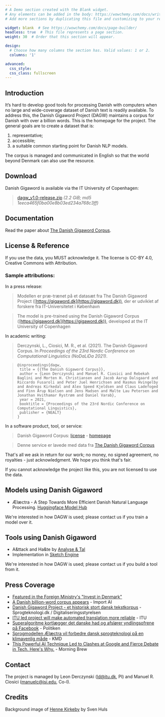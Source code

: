 ```yaml
---
# A Demo section created with the Blank widget.
# Any elements can be added in the body: https://wowchemy.com/docs/writing-markdown-latex/
# Add more sections by duplicating this file and customizing to your requirements.

widget: blank  # See https://wowchemy.com/docs/page-builder/
headless: true  # This file represents a page section.
weight: 30  # Order that this section will appear.

design:
  # Choose how many columns the section has. Valid values: 1 or 2.
  columns: '1'

advanced:
  css_style:
  css_class: fullscreen
---
```



## Introduction

It’s hard to develop good tools for processing Danish with computers when no large and wide-coverage dataset of Danish text is readily available. To address this, the Danish Gigaword Project (DAGW) maintains a corpus for Danish with over a billion words. This is the homepage for the project. The general goals are to create a dataset that is:

 1. representative; 
 2. accessible; 
 3. a suitable common starting point for Danish NLP models.

The corpus is managed and communicated in English so that the world beyond Denmark can also use the resource.

## Download

Danish Gigaword is available via the IT University of Copenhagen: 

> [dagw_v1.0-release.zip](https://bit.ly/danishgigaword10)  _(2.2 GiB; md5 1eeca465f0ba00e8b03ed234a768c3ff)_


## Documentation

Read the paper about [The Danish Gigaword Corpus](http://derczynski.com/papers/dagw.pdf).

## License & Reference

If you use the data, you MUST acknowledge it. The license is CC-BY 4.0, Creative Commons with Attribution. 

### Sample attributions:

In a press release:

> Modellen er præ-trænet på et datasæt fra The Danish Gigaword Project ([https://gigaword.dk](https://gigaword.dk)), der er udviklet af forskere fra IT-Universitetet i København

> The model is pre-trained using the Danish Gigaword Corpus ([https://gigaword.dk](https://gigaword.dk)), developed at the IT University of Copenhagen

In academic writing:

> Derczynski, L., Ciosici, M. R., et al. (2021). The Danish Gigaword Corpus. In *Proceedings of the 23rd Nordic Conference on Computational Linguistics (NoDaLiDa 2021)*.

> ```
> @inproceedings{dagw,
>  title = {{The Danish Gigaword Corpus}},
>  author = {Leon Derczynski and Manuel R. Ciosici and Rebekah Baglini and Morten H. Christiansen and Jacob Aarup Dalsgaard and Riccardo Fusaroli and Peter Juel Henrichsen and Rasmus Hvingelby and Andreas Kirkedal and Alex Speed Kjeldsen and Claus Ladefoged and Finn Årup Nielsen and Jens Madsen and Malte Lau Petersen and Jonathan Hvithamar Rystrøm and Daniel Varab},
>  year = 2021,
>  booktitle = {Proceedings of the 23rd Nordic Conference on Computational Linguistics},
>  publisher = {NEALT}
>}
>```

In a software product, tool, or service:

> Danish Gigaword Corpus: [license](https://creativecommons.org/licenses/by/4.0/) - [homepage](https://gigaword.dk/)

> Denne service er lavede med data fra [The Danish Gigaword Corpus](https://gigaword.dk/)

That's all we ask in return for our work; no money, no signed agreement, no royalties - just acknowledgment. We hope you think that's fair.

If you cannot acknowledge the project like this, you are not licensed to use the data.

## Models using Danish Gigaword

* Ælæctra - A Step Towards More Efficient Danish Natural Language Processing. [Huggingface Model Hub](https://huggingface.co/Maltehb/-l-ctra-danish-electra-small-uncased)

We're interested in how DAGW is used; please contact us if you train a model over it.

## Tools using Danish Gigaword

* A&ttack and Ha&te by [Analyse & Tal](https://ogtal.dk)
* Implementation in [Sketch Engine](https://www.sketchengine.eu/danish-gigaword-corpus/?s=)

We're interested in how DAGW is used; please contact us if you build a tool from it.

## Press Coverage
* [Featured in the Foreign Ministry's "Invest in Denmark"](https://investindk.com/insights/denmark-to-strenghten-opportunities-for-nlp-businesses)
* [A Danish billion-word corpus appears](https://jack-clark.net/2021/06/07/import-ai-252-gait-surveillance-a-billion-danish-words-deepmind-makes-phone-using-agents/) - Import AI
* [Danish Gigaword Project - et historisk stort dansk tekstkorpus](https://sprogteknologi.dk/blog/danish-gigaword-project-et-historisk-stort-dansk-tekstkorpus) - Sprogteknologi.dk / Digitaliseringsstyrelsen
* [ITU led project will make automated translation more reliable](https://en.itu.dk/about-itu/press/news-from-itu/2021/itu-led-project-will-make-automated-translation-more-reliable) - ITU 
* [Superalgoritme kortlægger det danske had og afslører yndlingsofrene på Facebook](https://politiken.dk/indland/art8205046/Superalgoritme-kortl%C3%A6gger-det-danske-had-og-afsl%C3%B8rer-yndlingsofrene-p%C3%A5-Facebook) - Politiken
* [Sprogmodellen Ælæctra vil forbedre dansk sprogteknologi på en klimavenlig måde](https://www.kmd.dk/presse/pressemeddelelser-og-nyheder/sprogmodellen-aelaectra-vil-forbedre-dansk-sprogteknologi-paa-en-klimavenlig-maade) - KMD
* [This Powerful AI Technique Led to Clashes at Google and Fierce Debate in Tech. Here's Why.](https://www.morningbrew.com/emerging-tech/stories/2021/03/29/one-biggest-advancements-ai-also-sparked-fierce-debate-heres) - Morning Brew

## Contact

The project is managed by Leon Derczynski (ld@itu.dk, PI) and Manuel R. Ciosici (manuelc@isi.edu, Co-I).

## Credits

Background image of [Henne Kirkeby](https://www.pexels.com/photo/aerial-photo-of-beach-3596017/) by Sven Huls
